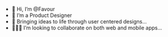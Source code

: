 - 👋 Hi, I’m @Favour
- 👀 I’m a Product Designer
- 🌱 Bringing ideas to life through user centered designs...
- 👨🏾‍💻 I’m looking to collaborate on both web and mobile apps...

<!---
Favour944/Favour944 is a ✨ special ✨ repository because its `README.md` (this file) appears on your GitHub profile.
You can click the Preview link to take a look at your changes.
--->
